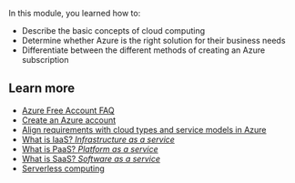 In this module, you learned how to:

- Describe the basic concepts of cloud computing
- Determine whether Azure is the right solution for their business needs
- Differentiate between the different methods of creating an Azure subscription

## Learn more

- [Azure Free Account FAQ](https://azure.microsoft.com/free/free-account-faq/)
- [Create an Azure account](https://docs.microsoft.com/learn/modules/create-an-azure-account/)
- [Align requirements with cloud types and service models in Azure](https://docs.microsoft.com/learn/modules/align-requirements-in-azure/)
- [What is IaaS? _Infrastructure as a service_](https://azure.microsoft.com/overview/what-is-iaas/)
- [What is PaaS? _Platform as a service_](https://azure.microsoft.com/overview/what-is-paas/)
- [What is SaaS? _Software as a service_](https://azure.microsoft.com/overview/what-is-saas/)
- [Serverless computing](https://azure.microsoft.com/overview/serverless-computing/)

